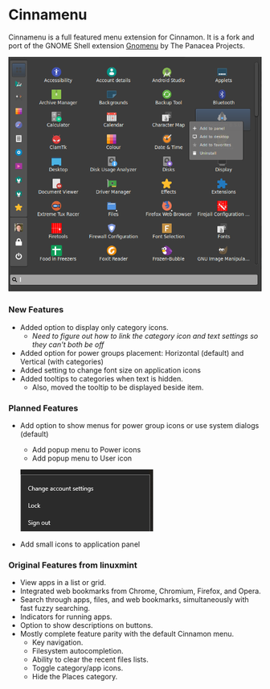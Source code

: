 Cinnamenu
========

Cinnamenu is a full featured menu extension for Cinnamon. It is a fork and port of the GNOME Shell extension [Gnomenu](https://github.com/The-Panacea-Projects/gnomenu) by The Panacea Projects.

![screenshot](https://github.com/huntantr/cinnamon-spices-applets/blob/master/Cinnamenu%40json/screenshot.png)

### New Features
 * Added option to display only category icons.
    *  *Need to figure out how to link the category icon and text settings so they can't both be off*
 * Added option for power groups placement: Horizontal (default) and Vertical (with categories)
 * Added setting to change font size on application icons
 * Added tooltips to categories when text is hidden.
    * Also, moved the tooltip to be displayed beside item.

### Planned Features
 * Add option to show menus for power group icons or use system dialogs (default)
    * Add popup menu to Power icons
    * Add popup menu to User icon

   ![usermenu](https://github.com/huntantr/cinnamon-spices-applets/blob/master/Cinnamenu%40json/usermenu.png)

 * Add small icons to application panel


### Original Features from linuxmint

 * View apps in a list or grid.
 * Integrated web bookmarks from Chrome, Chromium, Firefox, and Opera.
 * Search through apps, files, and web bookmarks, simultaneously with fast fuzzy searching.
 * Indicators for running apps.
 * Option to show descriptions on buttons.
 * Mostly complete feature parity with the default Cinnamon menu.
   * Key navigation.
   * Filesystem autocompletion.
   * Ability to clear the recent files lists.
   * Toggle category/app icons.
   * Hide the Places category.
